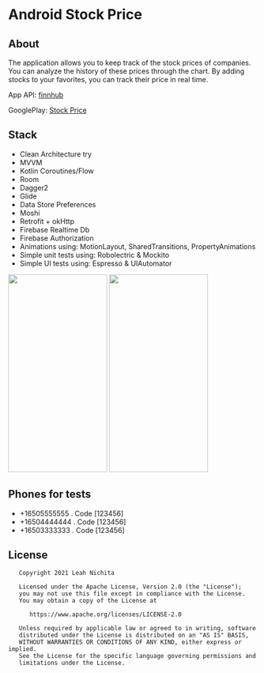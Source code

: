# Android Stock Price

## About
The application allows you to keep track of the stock prices of companies. You can analyze the history of these prices through the chart. By adding stocks to your favorites, you can track their price in real time.

App API: [finnhub](https://finnhub.io/)

GooglePlay: [Stock Price](https://play.google.com/store/apps/details?id=com.ferelin.stockprice)


## Stack
- Clean Architecture try
- MVVM
- Kotlin Coroutines/Flow
- Room
- Dagger2
- Glide
- Data Store Preferences
- Moshi
- Retrofit + okHttp
- Firebase Realtime Db
- Firebase Authorization
- Animations using: MotionLayout, SharedTransitions, PropertyAnimations
- Simple unit tests using: Robolectric & Mockito
- Simple UI tests using: Espresso & UIAutomator 


<p float="middle">
<img src="https://user-images.githubusercontent.com/68856530/117579860-96e90480-b0fd-11eb-8315-695e2adcfae6.gif" height="400" width = "200"/>
<img src="https://user-images.githubusercontent.com/68856530/117579862-98b2c800-b0fd-11eb-9edb-ca65c7b4b2f3.gif" height="400" width = "200"/>
</p>


## Phones for tests
- +16505555555 . Code [123456]
- +16504444444 . Code [123456]
- +16503333333 . Code [123456]


## License

```
   Copyright 2021 Leah Nichita

   Licensed under the Apache License, Version 2.0 (the "License");
   you may not use this file except in compliance with the License.
   You may obtain a copy of the License at

      https://www.apache.org/licenses/LICENSE-2.0

   Unless required by applicable law or agreed to in writing, software
   distributed under the License is distributed on an "AS IS" BASIS,
   WITHOUT WARRANTIES OR CONDITIONS OF ANY KIND, either express or implied.
   See the License for the specific language governing permissions and
   limitations under the License.
```
